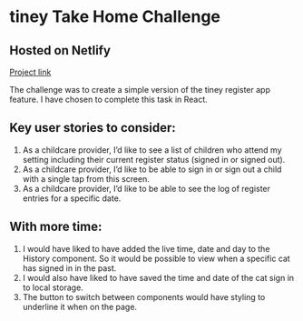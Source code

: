 # tiney Take Home Challenge

## Hosted on Netlify
[Project link](https://celadon-banoffee-846b49.netlify.app/)

The challenge was to create a simple version of the tiney register app feature. I have chosen to complete this task in React. 

## Key user stories to consider: 
1. As a childcare provider, I’d like to see a list of children who attend my setting including their current register status (signed in or signed out).
2. As a childcare provider, I’d like to be able to sign in or sign out a child with a single tap from this screen.
3. As a childcare provider, I’d like to be able to see the log of register entries for a specific date.

## With more time:
1. I would have liked to have added the live time, date and day to the History component. So it would be possible to view when a specific cat has signed in in the past. 
2. I would also have liked to have saved the time and date of the cat sign in to local storage.
3. The button to switch between components would have styling to underline it when on the page. 

